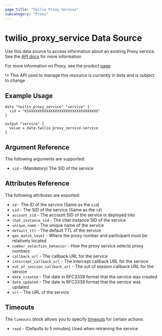 ```yaml
---
page_title: "Twilio Proxy Service"
subcategory: "Proxy"
---
```


# twilio_proxy_service Data Source

Use this data source to access information about an existing Proxy service. See the [API docs](https://www.twilio.com/docs/proxy/api/service) for more information

For more information on Proxy, see the product [page](https://www.twilio.com/docs/proxy)

!> This API used to manage this resource is currently in beta and is subject to change

## Example Usage

```hcl
data "twilio_proxy_service" "service" {
  sid = "KSXXXXXXXXXXXXXXXXXXXXXXXXXXXXXXXX"
}

output "service" {
  value = data.twilio_proxy_service.service
}
```

## Argument Reference

The following arguments are supported:

- `sid` - (Mandatory) The SID of the service

## Attributes Reference

The following attributes are exported:

- `id` - The ID of the service (Same as the `sid`)
- `sid` - The SID of the service (Same as the `id`)
- `account_sid` - The account SID of the service is deployed into
- `chat_instance_sid` - The chat instance SID of the service
- `unique_name` - The unique name of the service
- `default_ttl` - The default TTL of the service
- `geo_match_level` - Where the proxy number and participant must be relatively located
- `number_selection_behavior` - How the proxy service selects proxy numbers
- `callback_url` - The callback URL for the service
- `intercept_callback_url` - The intercept callback URL for the service
- `out_of_session_callback_url` - The out of session callback URL for the service
- `date_created` - The date in RFC3339 format that the service was created
- `date_updated` - The date in RFC3339 format that the service was updated
- `url` - The URL of the service

## Timeouts

The `timeouts` block allows you to specify [timeouts](https://www.terraform.io/docs/configuration/resources.html#timeouts) for certain actions:

- `read` - (Defaults to 5 minutes) Used when retrieving the service
